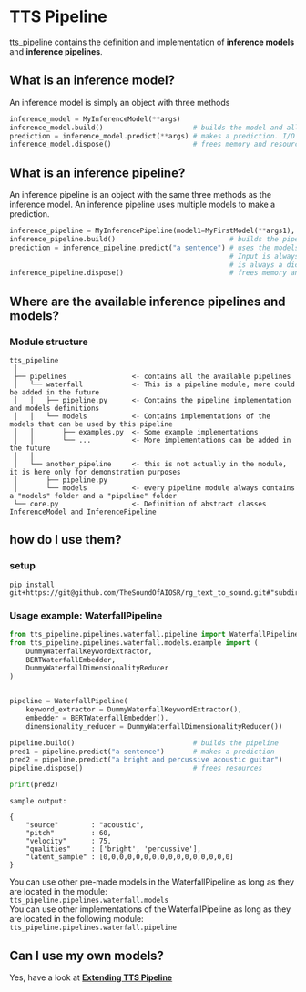 # TTS Pipeline
tts_pipeline contains the definition and implementation of **inference models** and **inference pipelines**.

## What is an inference model?
An inference model is simply an object with three methods
```python
inference_model = MyInferenceModel(**args)
inference_model.build()                      # builds the model and all necessary resources
prediction = inference_model.predict(**args) # makes a prediction. I/O changes depending on the model
inference_model.dispose()                    # frees memory and resources
```

## What is an inference pipeline?
An inference pipeline is an object with the same three methods as the inference model.
An inference pipeline uses multiple models to make a prediction.
```python
inference_pipeline = MyInferencePipeline(model1=MyFirstModel(**args1), model2=MySecondModel(**args2))
inference_pipeline.build()                            # builds the pipeline
prediction = inference_pipeline.predict("a sentence") # uses the models to make a prediction. 
                                                      # Input is always a sentence and output 
                                                      # is always a dictionary with fixed fields
inference_pipeline.dispose()                          # frees memory and resources
```

## Where are the available inference pipelines and models?
### Module structure

    tts_pipeline  
     │
     ├── pipelines                <- contains all the available pipelines    
     │   └── waterfall            <- This is a pipeline module, more could be added in the future    
     │   │   ├── pipeline.py      <- Contains the pipeline implementation and models definitions
     │   │   └── models           <- Contains implementations of the models that can be used by this pipeline    
     │   │       ├── examples.py  <- Some example implementations    
     │   │       └── ...          <- More implementations can be added in the future    
     │   │    
     │   └── another_pipeline     <- this is not actually in the module, it is here only for demonstration purposes    
     │       ├── pipeline.py      
     │       └── models           <- every pipeline module always contains a "models" folder and a "pipeline" folder    
     └── core.py                  <- Definition of abstract classes InferenceModel and InferencePipeline    



## how do I use them?
### setup
``` 
pip install git+https://git@github.com/TheSoundOfAIOSR/rg_text_to_sound.git#"subdirectory=playground/mirco_nani/tts_pipeline" 
```

### Usage example: **WaterfallPipeline**
```python
from tts_pipeline.pipelines.waterfall.pipeline import WaterfallPipeline
from tts_pipeline.pipelines.waterfall.models.example import (
    DummyWaterfallKeywordExtractor,
    BERTWaterfallEmbedder,
    DummyWaterfallDimensionalityReducer
)


pipeline = WaterfallPipeline(
    keyword_extractor = DummyWaterfallKeywordExtractor(),
    embedder = BERTWaterfallEmbedder(),
    dimensionality_reducer = DummyWaterfallDimensionalityReducer())

pipeline.build()                             # builds the pipeline
pred1 = pipeline.predict("a sentence")       # makes a prediction
pred2 = pipeline.predict("a bright and percussive acoustic guitar")
pipeline.dispose()                           # frees resources

print(pred2)
```
``` sample output: ```
```
{
    "source"        : "acoustic",
    "pitch"         : 60,
    "velocity"      : 75,
    "qualities"     : ['bright', 'percussive'],
    "latent_sample" : [0,0,0,0,0,0,0,0,0,0,0,0,0,0,0,0]
}
```

You can use other pre-made models in the WaterfallPipeline as long as they are located in the module:  
 ```tts_pipeline.pipelines.waterfall.models```  
You can use other implementations of the WaterfallPipeline as long as they are located in the following module:   
 ```tts_pipeline.pipelines.waterfall.pipeline```


## Can I use my own models?
Yes, have a look at **[Extending TTS Pipeline](guides/extending_tts_pipeline.md)**